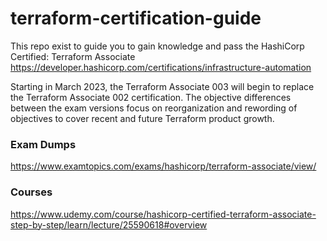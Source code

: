 # terraform-certification-guide
This repo exist to guide you to gain knowledge and pass the HashiCorp Certified: Terraform Associate
https://developer.hashicorp.com/certifications/infrastructure-automation

Starting in March 2023, the Terraform Associate 003 will begin to replace the Terraform Associate 002 certification. 
The objective differences between the exam versions focus on reorganization and rewording of objectives to cover recent and future Terraform product growth.


### Exam Dumps
https://www.examtopics.com/exams/hashicorp/terraform-associate/view/

### Courses
https://www.udemy.com/course/hashicorp-certified-terraform-associate-step-by-step/learn/lecture/25590618#overview
